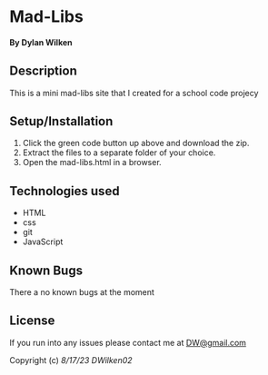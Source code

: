 # Mad-Libs

#### By **Dylan Wilken**

## Description

This is a mini mad-libs site that I created for a school code projecy

## Setup/Installation

1. Click the green code button up above and download the zip.
2. Extract the files to a separate folder of your choice.
3. Open the mad-libs.html in a browser.

## Technologies used

* HTML
* css
* git
* JavaScript

## Known Bugs

There a no known bugs at the moment

## License

If you run into any issues please contact me at DW@gmail.com

Copyright (c) _8/17/23_ _DWilken02_